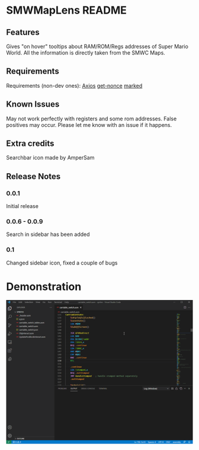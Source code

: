 # SMWMapLens README

## Features

Gives "on hover" tooltips about RAM/ROM/Regs addresses of Super Mario World.
All the information is directly taken from the SMWC Maps.

## Requirements

Requirements (non-dev ones):
[Axios](https://www.npmjs.com/package/axios)
[get-nonce](https://github.com/theKashey/get-nonce)
[marked](https://marked.js.org)

## Known Issues

May not work perfectly with registers and some rom addresses.
False positives may occur. Please let me know with an issue if it happens.

## Extra credits
Searchbar icon made by AmperSam

## Release Notes

### 0.0.1

Initial release 

### 0.0.6 - 0.0.9

Search in sidebar has been added

### 0.1

Changed sidebar icon, fixed a couple of bugs

# Demonstration

![Demo](test.gif)